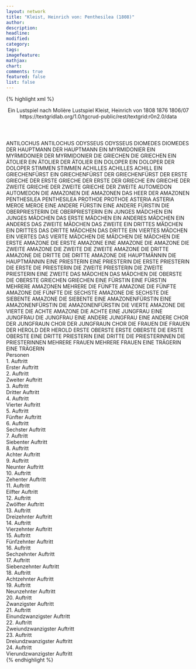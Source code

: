 ```yaml
---
layout: network
title: "Kleist, Heinrich von: Penthesilea (1808)"
author:
description:
headline:
modified:
category:
tags:
imagefeature: 
mathjax: 
chart: 
comments: true
featured: false
list: false
---
```

{% highlight xml %}
<?xml-model href="https://raw.githubusercontent.com/DLiNa/project/master/rules/lina.rnc"?><?xml-model href="https://raw.githubusercontent.com/DLiNa/project/master/rules/lina.sch"?>
<play xmlns="http://lina.digital">
  <header>
    <title>Penthesilea</title>
    <subtitle>Ein Lustspiel nach Molière</subtitle>
    <genretitle>Lustspiel</genretitle>
    <author>Kleist, Heinrich von</author>
    <date type="print">1808</date>
    <date type="premiere">1876</date>
    <date type="written" when="1807">1806/07</date>
    <source>https://textgridlab.org/1.0/tgcrud-public/rest/textgrid:r0n2.0/data</source>
  </header>
  <personae>
    <character>
      <name>ANTILOCHUS</name>
      <alias xml:id="antilochus">
        <name>ANTILOCHUS</name>
      </alias>
    </character>
    <character>
      <name>ODYSSEUS</name>
      <alias xml:id="odysseus">
        <name>ODYSSEUS</name>
      </alias>
    </character>
    <character>
      <name>DIOMEDES</name>
      <alias xml:id="diomedes">
        <name>DIOMEDES</name>
      </alias>
    </character>
    <character>
      <name>DER HAUPTMANN</name>
      <alias xml:id="der_hauptmann">
        <name>DER HAUPTMANN</name>
      </alias>
    </character>
    <character>
      <name>EIN MYRMIDONIER</name>
      <alias xml:id="ein_myrmidonier">
        <name>EIN MYRMIDONIER</name>
      </alias>
      <alias xml:id="der_myrmidonier">
        <name>DER MYRMIDONIER</name>
      </alias>
    </character>
    <character>
      <name>DIE GRIECHEN</name>
      <alias xml:id="die_griechen">
        <name>DIE GRIECHEN</name>
      </alias>
    </character>
    <character>
      <name>EIN ÄTOLIER</name>
      <alias xml:id="ein_ätolier">
        <name>EIN ÄTOLIER</name>
      </alias>
      <alias xml:id="der_ätolier">
        <name>DER ÄTOLIER</name>
      </alias>
    </character>
    <character>
      <name>EIN DOLOPER</name>
      <alias xml:id="ein_doloper">
        <name>EIN DOLOPER</name>
      </alias>
      <alias xml:id="der_doloper">
        <name>DER DOLOPER</name>
      </alias>
    </character>
    <character>
      <name>STIMMEN</name>
      <alias xml:id="stimmen">
        <name>STIMMEN</name>
      </alias>
    </character>
    <character>
      <name>ACHILLES</name>
      <alias xml:id="achilles">
        <name>ACHILLES</name>
      </alias>
      <alias xml:id="achill">
        <name>ACHILL</name>
      </alias>
    </character>
    <character>
      <name>EIN GRIECHENFÜRST</name>
      <alias xml:id="ein_griechenfürst">
        <name>EIN GRIECHENFÜRST</name>
      </alias>
      <alias xml:id="der_griechenfürst">
        <name>DER GRIECHENFÜRST</name>
      </alias>
    </character>
    <character>
      <name>DER ERSTE GRIECHE</name>
      <alias xml:id="der_erste_grieche">
        <name>DER ERSTE GRIECHE</name>
      </alias>
      <alias xml:id="der_erste">
        <name>DER ERSTE</name>
      </alias>
      <alias xml:id="der_grieche">
        <name>DER GRIECHE</name>
      </alias>
      <alias xml:id="ein_grieche">
        <name>EIN GRIECHE</name>
      </alias>
    </character>
    <character>
      <name>DER ZWEITE GRIECHE</name>
      <alias xml:id="der_zweite_grieche">
        <name>DER ZWEITE GRIECHE</name>
      </alias>
      <alias xml:id="der_zweite">
        <name>DER ZWEITE</name>
      </alias>
    </character>
    <character>
      <name>AUTOMEDON</name>
      <alias xml:id="automedon">
        <name>AUTOMEDON</name>
      </alias>
    </character>
    <character>
      <name>DIE AMAZONEN</name>
      <alias xml:id="die_amazonen">
        <name>DIE AMAZONEN</name>
      </alias>
      <alias xml:id="das_heer_der_amazonen">
        <name>DAS HEER DER AMAZONEN</name>
      </alias>
    </character>
    <character>
      <name>PENTHESILEA</name>
      <alias xml:id="penthesilea">
        <name>PENTHESILEA</name>
      </alias>
    </character>
    <character>
      <name>PROTHOE</name>
      <alias xml:id="prothoe">
        <name>PROTHOE</name>
      </alias>
    </character>
    <character>
      <name>ASTERIA</name>
      <alias xml:id="asteria">
        <name>ASTERIA</name>
      </alias>
    </character>
    <character>
      <name>MEROE</name>
      <alias xml:id="meroe">
        <name>MEROE</name>
      </alias>
    </character>
    <character>
      <name>EINE ANDERE FÜRSTIN</name>
      <alias xml:id="eine_andere_fürstin">
        <name>EINE ANDERE FÜRSTIN</name>
      </alias>
    </character>
    <character>
      <name>DIE OBERPRIESTERIN</name>
      <alias xml:id="die_oberpriesterin">
        <name>DIE OBERPRIESTERIN</name>
      </alias>
    </character>
    <character>
      <name>EIN JUNGES MÄDCHEN</name>
      <alias xml:id="ein_junges_mädchen">
        <name>EIN JUNGES MÄDCHEN</name>
      </alias>
      <alias xml:id="das_erste_mädchen">
        <name>DAS ERSTE MÄDCHEN</name>
      </alias>
    </character>
    <character>
      <name>EIN ANDERES MÄDCHEN</name>
      <alias xml:id="ein_anderes">
        <name>EIN ANDERES</name>
      </alias>
      <alias xml:id="das_zweite_mädchen">
        <name>DAS ZWEITE MÄDCHEN</name>
      </alias>
      <alias xml:id="das_zweite">
        <name>DAS ZWEITE</name>
      </alias>
    </character>
    <character>
      <name>EIN DRITTES MÄDCHEN</name>
      <alias xml:id="ein_drittes">
        <name>EIN DRITTES</name>
      </alias>
      <alias xml:id="das_dritte_mädchen">
        <name>DAS DRITTE MÄDCHEN</name>
      </alias>
      <alias xml:id="das_dritte">
        <name>DAS DRITTE</name>
      </alias>
    </character>
    <character>
      <name>EIN VIERTES MÄDCHEN</name>
      <alias xml:id="ein_viertes">
        <name>EIN VIERTES</name>
      </alias>
      <alias xml:id="das_vierte_mädchen">
        <name>DAS VIERTE MÄDCHEN</name>
      </alias>
    </character>
    <character>
      <name>DIE MÄDCHEN</name>
      <alias xml:id="die_mädchen">
        <name>DIE MÄDCHEN</name>
      </alias>
    </character>
    <character>
      <name>DIE ERSTE AMAZONE</name>
      <alias xml:id="die_erste_amazone">
        <name>DIE ERSTE AMAZONE</name>
      </alias>
      <alias xml:id="eine_amazone">
        <name>EINE AMAZONE</name>
      </alias>
      <alias xml:id="die_amazone">
        <name>DIE AMAZONE</name>
      </alias>
    </character>
    <character>
      <name>DIE ZWEITE AMAZONE</name>
      <alias xml:id="die_zweite">
        <name>DIE ZWEITE</name>
      </alias>
      <alias xml:id="die_zweite_amazone">
        <name>DIE ZWEITE AMAZONE</name>
      </alias>
    </character>
    <character>
      <name>DIE DRITTE AMAZONE</name>
      <alias xml:id="die_dritte">
        <name>DIE DRITTE</name>
      </alias>
      <alias xml:id="die_dritte_amazone">
        <name>DIE DRITTE AMAZONE</name>
      </alias>
    </character>
    <character>
      <name>DIE HAUPTMÄNNIN</name>
      <alias xml:id="die_hauptmännin">
        <name>DIE HAUPTMÄNNIN</name>
      </alias>
    </character>
    <character>
      <name>EINE PRIESTERIN</name>
      <alias xml:id="eine_priesterin">
        <name>EINE PRIESTERIN</name>
      </alias>
      <alias xml:id="die_erste_priesterin">
        <name>DIE ERSTE PRIESTERIN</name>
      </alias>
      <alias xml:id="die_erste">
        <name>DIE ERSTE</name>
      </alias>
      <alias xml:id="die_priesterin">
        <name>DIE PRIESTERIN</name>
      </alias>
    </character>
    <character>
      <name>DIE ZWEITE PRIESTERIN</name>
      <alias xml:id="die_zweite_priesterin">
        <name>DIE ZWEITE PRIESTERIN</name>
      </alias>
      <alias xml:id="eine_zweite">
        <name>EINE ZWEITE</name>
      </alias>
    </character>
    <character>
      <name>DAS MÄDCHEN</name>
      <alias xml:id="das_mädchen">
        <name>DAS MÄDCHEN</name>
      </alias>
    </character>
    <character>
      <name>DIE OBERSTE</name>
      <alias xml:id="die_oberste">
        <name>DIE OBERSTE</name>
      </alias>
    </character>
    <character>
      <name>GRIECHEN</name>
      <alias xml:id="griechen">
        <name>GRIECHEN</name>
      </alias>
    </character>
    <character>
      <name>EINE FÜRSTIN</name>
      <alias xml:id="eine_fürstin">
        <name>EINE FÜRSTIN</name>
      </alias>
    </character>
    <character>
      <name>MEHRERE AMAZONEN</name>
      <alias xml:id="mehrere">
        <name>MEHRERE</name>
      </alias>
    </character>
    <character>
      <name>DIE FÜNFTE AMAZONE</name>
      <alias xml:id="die_fünfte_amazone">
        <name>DIE FÜNFTE AMAZONE</name>
      </alias>
      <alias xml:id="die_fünfte">
        <name>DIE FÜNFTE</name>
      </alias>
    </character>
    <character>
      <name>DIE SECHSTE AMAZONE</name>
      <alias xml:id="die_sechste">
        <name>DIE SECHSTE</name>
      </alias>
    </character>
    <character>
      <name>DIE SIEBENTE AMAZONE</name>
      <alias xml:id="die_siebente">
        <name>DIE SIEBENTE</name>
      </alias>
    </character>
    <character>
      <name>EINE AMAZONENFÜRSTIN</name>
      <alias xml:id="eine_amazonenfürstin">
        <name>EINE AMAZONENFÜRSTIN</name>
      </alias>
      <alias xml:id="die_amazonenfürstin">
        <name>DIE AMAZONENFÜRSTIN</name>
      </alias>
    </character>
    <character>
      <name>DIE VIERTE AMAZONE</name>
      <alias xml:id="die_vierte">
        <name>DIE VIERTE</name>
      </alias>
    </character>
    <character>
      <name>DIE ACHTE AMAZONE</name>
      <alias xml:id="die_achte">
        <name>DIE ACHTE</name>
      </alias>
    </character>
    <character>
      <name>EINE JUNGFRAU</name>
      <alias xml:id="eine_jungfrau">
        <name>EINE JUNGFRAU</name>
      </alias>
      <alias xml:id="die_jungfrau">
        <name>DIE JUNGFRAU</name>
      </alias>
    </character>
    <character>
      <name>EINE ANDERE JUNGFRAU</name>
      <alias xml:id="eine_andere">
        <name>EINE ANDERE</name>
      </alias>
    </character>
    <character>
      <name>CHOR DER JUNGFRAUN</name>
      <alias xml:id="chor_der_jungfraun">
        <name>CHOR DER JUNGFRAUN</name>
      </alias>
      <alias xml:id="chor">
        <name>CHOR</name>
      </alias>
    </character>
    <character>
      <name>DIE FRAUEN</name>
      <alias xml:id="die_frauen">
        <name>DIE FRAUEN</name>
      </alias>
    </character>
    <character>
      <name>DER HEROLD</name>
      <alias xml:id="der_herold">
        <name>DER HEROLD</name>
      </alias>
    </character>
    <character>
      <name>ERSTE OBERSTE</name>
      <alias xml:id="erste_oberste">
        <name>ERSTE OBERSTE</name>
      </alias>
      <alias xml:id="die_erste_oberste">
        <name>DIE ERSTE OBERSTE</name>
      </alias>
    </character>
    <character>
      <name>EINE DRITTE PRIESTERIN</name>
      <alias xml:id="eine_dritte">
        <name>EINE DRITTE</name>
      </alias>
    </character>
    <character>
      <name>DIE PRIESTERINNEN</name>
      <alias xml:id="die_priesterinnen">
        <name>DIE PRIESTERINNEN</name>
      </alias>
    </character>
    <character>
      <name>MEHRERE FRAUEN</name>
      <alias xml:id="mehrere_frauen">
        <name>MEHRERE FRAUEN</name>
      </alias>
    </character>
    <character>
      <name>EINE TRÄGERIN</name>
      <alias xml:id="eine_trägerin">
        <name>EINE TRÄGERIN</name>
      </alias>
    </character>
  </personae>
  <text>
    <div>
      <head>Personen</head>
    </div>
    <div>
      <head>1. Auftritt</head>
      <div>
        <head>Erster Auftritt</head>
        <sp who="#antilochus">
          <amount n="11" unit="speech_acts"/>
          <amount n="182" unit="words"/>
          <amount n="29" unit="lines"/>
          <amount n="1029" unit="chars"/>
        </sp>
        <sp who="#odysseus">
          <amount n="9" unit="speech_acts"/>
          <amount n="1116" unit="words"/>
          <amount n="156" unit="lines"/>
          <amount n="6194" unit="chars"/>
        </sp>
        <sp who="#diomedes">
          <amount n="5" unit="speech_acts"/>
          <amount n="461" unit="words"/>
          <amount n="63" unit="lines"/>
          <amount n="2553" unit="chars"/>
        </sp>
      </div>
    </div>
    <div>
      <head>2. Auftritt</head>
      <div>
        <head>Zweiter Auftritt</head>
        <sp who="#odysseus">
          <amount n="5" unit="speech_acts"/>
          <amount n="41" unit="words"/>
          <amount n="8" unit="lines"/>
          <amount n="211" unit="chars"/>
        </sp>
        <sp who="#diomedes">
          <amount n="5" unit="speech_acts"/>
          <amount n="16" unit="words"/>
          <amount n="5" unit="lines"/>
          <amount n="85" unit="chars"/>
        </sp>
        <sp who="#der_hauptmann">
          <amount n="7" unit="speech_acts"/>
          <amount n="792" unit="words"/>
          <amount n="109" unit="lines"/>
          <amount n="4416" unit="chars"/>
        </sp>
        <sp who="#antilochus">
          <amount n="6" unit="speech_acts"/>
          <amount n="27" unit="words"/>
          <amount n="6" unit="lines"/>
          <amount n="151" unit="chars"/>
        </sp>
      </div>
    </div>
    <div>
      <head>3. Auftritt</head>
      <div>
        <head>Dritter Auftritt</head>
        <sp who="#ein_myrmidonier">
          <amount n="1" unit="speech_acts"/>
          <amount n="54" unit="words"/>
          <amount n="7" unit="lines"/>
          <amount n="299" unit="chars"/>
        </sp>
        <sp who="#der_hauptmann">
          <amount n="16" unit="speech_acts"/>
          <amount n="85" unit="words"/>
          <amount n="20" unit="lines"/>
          <amount n="405" unit="chars"/>
        </sp>
        <sp who="#der_myrmidonier">
          <amount n="19" unit="speech_acts"/>
          <amount n="366" unit="words"/>
          <amount n="58" unit="lines"/>
          <amount n="2002" unit="chars"/>
        </sp>
        <sp who="#die_griechen #der_erste_grieche #der_zweite_grieche">
          <amount n="2" unit="speech_acts"/>
          <amount n="30" unit="words"/>
          <amount n="6" unit="lines"/>
          <amount n="168" unit="chars"/>
        </sp>
        <sp who="#ein_ätolier">
          <amount n="1" unit="speech_acts"/>
          <amount n="4" unit="words"/>
          <amount n="1" unit="lines"/>
          <amount n="17" unit="chars"/>
        </sp>
        <sp who="#der_ätolier">
          <amount n="10" unit="speech_acts"/>
          <amount n="162" unit="words"/>
          <amount n="24" unit="lines"/>
          <amount n="853" unit="chars"/>
        </sp>
        <sp who="#ein_doloper">
          <amount n="1" unit="speech_acts"/>
          <amount n="2" unit="words"/>
          <amount n="1" unit="lines"/>
          <amount n="9" unit="chars"/>
        </sp>
        <sp who="#der_doloper">
          <amount n="15" unit="speech_acts"/>
          <amount n="295" unit="words"/>
          <amount n="47" unit="lines"/>
          <amount n="1598" unit="chars"/>
        </sp>
        <sp who="#stimmen">
          <amount n="2" unit="speech_acts"/>
          <amount n="16" unit="words"/>
          <amount n="4" unit="lines"/>
          <amount n="84" unit="chars"/>
        </sp>
      </div>
    </div>
    <div>
      <head>4. Auftritt</head>
      <div>
        <head>Vierter Auftritt</head>
        <sp who="#odysseus">
          <amount n="6" unit="speech_acts"/>
          <amount n="336" unit="words"/>
          <amount n="49" unit="lines"/>
          <amount n="1894" unit="chars"/>
        </sp>
        <sp who="#achilles">
          <amount n="11" unit="speech_acts"/>
          <amount n="327" unit="words"/>
          <amount n="45" unit="lines"/>
          <amount n="1736" unit="chars"/>
        </sp>
        <sp who="#antilochus">
          <amount n="5" unit="speech_acts"/>
          <amount n="70" unit="words"/>
          <amount n="14" unit="lines"/>
          <amount n="431" unit="chars"/>
        </sp>
        <sp who="#ein_griechenfürst">
          <amount n="2" unit="speech_acts"/>
          <amount n="3" unit="words"/>
          <amount n="2" unit="lines"/>
          <amount n="21" unit="chars"/>
        </sp>
        <sp who="#der_erste_grieche">
          <amount n="2" unit="speech_acts"/>
          <amount n="5" unit="words"/>
          <amount n="2" unit="lines"/>
          <amount n="29" unit="chars"/>
        </sp>
        <sp who="#der_zweite_grieche">
          <amount n="1" unit="speech_acts"/>
          <amount n="2" unit="words"/>
          <amount n="1" unit="lines"/>
          <amount n="8" unit="chars"/>
        </sp>
        <sp who="#der_erste">
          <amount n="2" unit="speech_acts"/>
          <amount n="9" unit="words"/>
          <amount n="2" unit="lines"/>
          <amount n="48" unit="chars"/>
        </sp>
        <sp who="#der_zweite">
          <amount n="2" unit="speech_acts"/>
          <amount n="12" unit="words"/>
          <amount n="2" unit="lines"/>
          <amount n="72" unit="chars"/>
        </sp>
        <sp who="#diomedes">
          <amount n="5" unit="speech_acts"/>
          <amount n="242" unit="words"/>
          <amount n="36" unit="lines"/>
          <amount n="1331" unit="chars"/>
        </sp>
        <sp who="#automedon">
          <amount n="2" unit="speech_acts"/>
          <amount n="8" unit="words"/>
          <amount n="2" unit="lines"/>
          <amount n="40" unit="chars"/>
        </sp>
        <sp who="#der_hauptmann">
          <amount n="1" unit="speech_acts"/>
          <amount n="9" unit="words"/>
          <amount n="1" unit="lines"/>
          <amount n="48" unit="chars"/>
        </sp>
        <sp who="#der_grieche">
          <amount n="2" unit="speech_acts"/>
          <amount n="18" unit="words"/>
          <amount n="3" unit="lines"/>
          <amount n="107" unit="chars"/>
        </sp>
        <sp who="#der_griechenfürst">
          <amount n="1" unit="speech_acts"/>
          <amount n="21" unit="words"/>
          <amount n="3" unit="lines"/>
          <amount n="125" unit="chars"/>
        </sp>
        <sp who="#ein_grieche">
          <amount n="1" unit="speech_acts"/>
          <amount n="5" unit="words"/>
          <amount n="1" unit="lines"/>
          <amount n="34" unit="chars"/>
        </sp>
      </div>
    </div>
    <div>
      <head>5. Auftritt</head>
      <div>
        <head>Fünfter Auftritt</head>
        <sp who="#die_amazonen #die_erste_amazone #die_zweite #die_dritte #die_vierte #die_fünfte #die_sechste #die_siebente #die_achte">
          <amount n="1" unit="speech_acts"/>
          <amount n="11" unit="words"/>
          <amount n="2" unit="lines"/>
          <amount n="73" unit="chars"/>
        </sp>
        <sp who="#penthesilea">
          <amount n="18" unit="speech_acts"/>
          <amount n="1144" unit="words"/>
          <amount n="160" unit="lines"/>
          <amount n="6276" unit="chars"/>
        </sp>
        <sp who="#prothoe">
          <amount n="13" unit="speech_acts"/>
          <amount n="481" unit="words"/>
          <amount n="69" unit="lines"/>
          <amount n="2630" unit="chars"/>
        </sp>
        <sp who="#asteria">
          <amount n="3" unit="speech_acts"/>
          <amount n="244" unit="words"/>
          <amount n="36" unit="lines"/>
          <amount n="1412" unit="chars"/>
        </sp>
        <sp who="#meroe">
          <amount n="1" unit="speech_acts"/>
          <amount n="3" unit="words"/>
          <amount n="1" unit="lines"/>
          <amount n="12" unit="chars"/>
        </sp>
        <sp who="#eine_andere_fürstin">
          <amount n="1" unit="speech_acts"/>
          <amount n="5" unit="words"/>
          <amount n="1" unit="lines"/>
          <amount n="27" unit="chars"/>
        </sp>
        <sp who="#eine_amazone">
          <amount n="1" unit="speech_acts"/>
          <amount n="5" unit="words"/>
          <amount n="1" unit="lines"/>
          <amount n="34" unit="chars"/>
        </sp>
      </div>
    </div>
    <div>
      <head>6. Auftritt</head>
      <div>
        <head>Sechster Auftritt</head>
        <sp who="#die_oberpriesterin">
          <amount n="7" unit="speech_acts"/>
          <amount n="267" unit="words"/>
          <amount n="33" unit="lines"/>
          <amount n="1403" unit="chars"/>
        </sp>
        <sp who="#ein_junges_mädchen">
          <amount n="1" unit="speech_acts"/>
          <amount n="8" unit="words"/>
          <amount n="1" unit="lines"/>
          <amount n="46" unit="chars"/>
        </sp>
        <sp who="#ein_anderes">
          <amount n="1" unit="speech_acts"/>
          <amount n="5" unit="words"/>
          <amount n="1" unit="lines"/>
          <amount n="27" unit="chars"/>
        </sp>
        <sp who="#ein_drittes">
          <amount n="1" unit="speech_acts"/>
          <amount n="3" unit="words"/>
          <amount n="1" unit="lines"/>
          <amount n="15" unit="chars"/>
        </sp>
        <sp who="#ein_viertes">
          <amount n="1" unit="speech_acts"/>
          <amount n="8" unit="words"/>
          <amount n="1" unit="lines"/>
          <amount n="39" unit="chars"/>
        </sp>
        <sp who="#das_erste_mädchen">
          <amount n="4" unit="speech_acts"/>
          <amount n="110" unit="words"/>
          <amount n="14" unit="lines"/>
          <amount n="611" unit="chars"/>
        </sp>
        <sp who="#das_zweite_mädchen">
          <amount n="1" unit="speech_acts"/>
          <amount n="76" unit="words"/>
          <amount n="10" unit="lines"/>
          <amount n="430" unit="chars"/>
        </sp>
        <sp who="#das_dritte_mädchen">
          <amount n="1" unit="speech_acts"/>
          <amount n="88" unit="words"/>
          <amount n="11" unit="lines"/>
          <amount n="460" unit="chars"/>
        </sp>
        <sp who="#das_vierte_mädchen">
          <amount n="1" unit="speech_acts"/>
          <amount n="47" unit="words"/>
          <amount n="6" unit="lines"/>
          <amount n="239" unit="chars"/>
        </sp>
        <sp who="#die_mädchen">
          <amount n="1" unit="speech_acts"/>
          <amount n="9" unit="words"/>
          <amount n="1" unit="lines"/>
          <amount n="41" unit="chars"/>
        </sp>
        <sp who="#das_dritte">
          <amount n="2" unit="speech_acts"/>
          <amount n="17" unit="words"/>
          <amount n="3" unit="lines"/>
          <amount n="101" unit="chars"/>
        </sp>
        <sp who="#die_erste_amazone">
          <amount n="5" unit="speech_acts"/>
          <amount n="106" unit="words"/>
          <amount n="14" unit="lines"/>
          <amount n="572" unit="chars"/>
        </sp>
        <sp who="#die_zweite">
          <amount n="2" unit="speech_acts"/>
          <amount n="26" unit="words"/>
          <amount n="4" unit="lines"/>
          <amount n="142" unit="chars"/>
        </sp>
        <sp who="#die_dritte">
          <amount n="2" unit="speech_acts"/>
          <amount n="27" unit="words"/>
          <amount n="4" unit="lines"/>
          <amount n="152" unit="chars"/>
        </sp>
        <sp who="#die_erste_amazone #die_zweite #die_dritte">
          <amount n="1" unit="speech_acts"/>
          <amount n="6" unit="words"/>
          <amount n="1" unit="lines"/>
          <amount n="37" unit="chars"/>
        </sp>
        <sp who="#ein_grieche">
          <amount n="1" unit="speech_acts"/>
          <amount n="2" unit="words"/>
          <amount n="1" unit="lines"/>
          <amount n="11" unit="chars"/>
        </sp>
        <sp who="#der_grieche">
          <amount n="3" unit="speech_acts"/>
          <amount n="39" unit="words"/>
          <amount n="5" unit="lines"/>
          <amount n="208" unit="chars"/>
        </sp>
      </div>
    </div>
    <div>
      <head>7. Auftritt</head>
      <div>
        <head>Siebenter Auftritt</head>
        <sp who="#die_hauptmännin">
          <amount n="9" unit="speech_acts"/>
          <amount n="216" unit="words"/>
          <amount n="32" unit="lines"/>
          <amount n="1203" unit="chars"/>
        </sp>
        <sp who="#die_oberpriesterin">
          <amount n="14" unit="speech_acts"/>
          <amount n="329" unit="words"/>
          <amount n="47" unit="lines"/>
          <amount n="1752" unit="chars"/>
        </sp>
        <sp who="#eine_priesterin">
          <amount n="1" unit="speech_acts"/>
          <amount n="7" unit="words"/>
          <amount n="1" unit="lines"/>
          <amount n="35" unit="chars"/>
        </sp>
        <sp who="#die_mädchen">
          <amount n="2" unit="speech_acts"/>
          <amount n="5" unit="words"/>
          <amount n="2" unit="lines"/>
          <amount n="20" unit="chars"/>
        </sp>
        <sp who="#die_erste_priesterin">
          <amount n="6" unit="speech_acts"/>
          <amount n="35" unit="words"/>
          <amount n="6" unit="lines"/>
          <amount n="193" unit="chars"/>
        </sp>
        <sp who="#das_erste_mädchen">
          <amount n="6" unit="speech_acts"/>
          <amount n="158" unit="words"/>
          <amount n="23" unit="lines"/>
          <amount n="901" unit="chars"/>
        </sp>
        <sp who="#die_zweite_priesterin">
          <amount n="2" unit="speech_acts"/>
          <amount n="10" unit="words"/>
          <amount n="2" unit="lines"/>
          <amount n="53" unit="chars"/>
        </sp>
        <sp who="#die_erste">
          <amount n="1" unit="speech_acts"/>
          <amount n="5" unit="words"/>
          <amount n="1" unit="lines"/>
          <amount n="20" unit="chars"/>
        </sp>
        <sp who="#das_mädchen">
          <amount n="1" unit="speech_acts"/>
          <amount n="72" unit="words"/>
          <amount n="10" unit="lines"/>
          <amount n="407" unit="chars"/>
        </sp>
        <sp who="#die_amazone">
          <amount n="3" unit="speech_acts"/>
          <amount n="126" unit="words"/>
          <amount n="16" unit="lines"/>
          <amount n="664" unit="chars"/>
        </sp>
      </div>
    </div>
    <div>
      <head>8. Auftritt</head>
      <div>
        <head>Achter Auftritt</head>
        <sp who="#die_oberste">
          <amount n="5" unit="speech_acts"/>
          <amount n="350" unit="words"/>
          <amount n="49" unit="lines"/>
          <amount n="1951" unit="chars"/>
        </sp>
        <sp who="#die_oberpriesterin">
          <amount n="6" unit="speech_acts"/>
          <amount n="35" unit="words"/>
          <amount n="6" unit="lines"/>
          <amount n="173" unit="chars"/>
        </sp>
        <sp who="#die_erste_priesterin">
          <amount n="3" unit="speech_acts"/>
          <amount n="25" unit="words"/>
          <amount n="4" unit="lines"/>
          <amount n="134" unit="chars"/>
        </sp>
        <sp who="#die_zweite">
          <amount n="1" unit="speech_acts"/>
          <amount n="7" unit="words"/>
          <amount n="1" unit="lines"/>
          <amount n="44" unit="chars"/>
        </sp>
      </div>
    </div>
    <div>
      <head>9. Auftritt</head>
      <div>
        <head>Neunter Auftritt</head>
        <sp who="#penthesilea">
          <amount n="36" unit="speech_acts"/>
          <amount n="817" unit="words"/>
          <amount n="115" unit="lines"/>
          <amount n="4257" unit="chars"/>
        </sp>
        <sp who="#prothoe">
          <amount n="42" unit="speech_acts"/>
          <amount n="760" unit="words"/>
          <amount n="114" unit="lines"/>
          <amount n="4007" unit="chars"/>
        </sp>
        <sp who="#meroe">
          <amount n="16" unit="speech_acts"/>
          <amount n="85" unit="words"/>
          <amount n="17" unit="lines"/>
          <amount n="413" unit="chars"/>
        </sp>
        <sp who="#die_oberpriesterin">
          <amount n="13" unit="speech_acts"/>
          <amount n="87" unit="words"/>
          <amount n="18" unit="lines"/>
          <amount n="461" unit="chars"/>
        </sp>
        <sp who="#das_erste_mädchen">
          <amount n="2" unit="speech_acts"/>
          <amount n="14" unit="words"/>
          <amount n="3" unit="lines"/>
          <amount n="76" unit="chars"/>
        </sp>
        <sp who="#das_zweite">
          <amount n="1" unit="speech_acts"/>
          <amount n="15" unit="words"/>
          <amount n="2" unit="lines"/>
          <amount n="73" unit="chars"/>
        </sp>
        <sp who="#die_erste_priesterin">
          <amount n="1" unit="speech_acts"/>
          <amount n="3" unit="words"/>
          <amount n="1" unit="lines"/>
          <amount n="17" unit="chars"/>
        </sp>
        <sp who="#die_zweite">
          <amount n="1" unit="speech_acts"/>
          <amount n="8" unit="words"/>
          <amount n="2" unit="lines"/>
          <amount n="47" unit="chars"/>
        </sp>
        <sp who="#eine_priesterin">
          <amount n="1" unit="speech_acts"/>
          <amount n="17" unit="words"/>
          <amount n="2" unit="lines"/>
          <amount n="85" unit="chars"/>
        </sp>
        <sp who="#griechen">
          <amount n="1" unit="speech_acts"/>
          <amount n="15" unit="words"/>
          <amount n="2" unit="lines"/>
          <amount n="80" unit="chars"/>
        </sp>
        <sp who="#die_priesterin">
          <amount n="2" unit="speech_acts"/>
          <amount n="25" unit="words"/>
          <amount n="4" unit="lines"/>
          <amount n="143" unit="chars"/>
        </sp>
        <sp who="#eine_amazone">
          <amount n="1" unit="speech_acts"/>
          <amount n="14" unit="words"/>
          <amount n="2" unit="lines"/>
          <amount n="70" unit="chars"/>
        </sp>
      </div>
    </div>
    <div>
      <head>10. Auftritt</head>
      <div>
        <head>Zehenter Auftritt</head>
        <sp who="#die_erste_amazone">
          <amount n="1" unit="speech_acts"/>
          <amount n="3" unit="words"/>
          <amount n="1" unit="lines"/>
          <amount n="18" unit="chars"/>
        </sp>
        <sp who="#die_zweite">
          <amount n="2" unit="speech_acts"/>
          <amount n="11" unit="words"/>
          <amount n="2" unit="lines"/>
          <amount n="50" unit="chars"/>
        </sp>
        <sp who="#die_dritte">
          <amount n="1" unit="speech_acts"/>
          <amount n="16" unit="words"/>
          <amount n="2" unit="lines"/>
          <amount n="96" unit="chars"/>
        </sp>
        <sp who="#prothoe">
          <amount n="2" unit="speech_acts"/>
          <amount n="17" unit="words"/>
          <amount n="3" unit="lines"/>
          <amount n="85" unit="chars"/>
        </sp>
        <sp who="#meroe">
          <amount n="2" unit="speech_acts"/>
          <amount n="9" unit="words"/>
          <amount n="2" unit="lines"/>
          <amount n="55" unit="chars"/>
        </sp>
        <sp who="#eine_fürstin">
          <amount n="1" unit="speech_acts"/>
          <amount n="1" unit="words"/>
          <amount n="1" unit="lines"/>
          <amount n="5" unit="chars"/>
        </sp>
        <sp who="#die_dritte_amazone">
          <amount n="1" unit="speech_acts"/>
          <amount n="5" unit="words"/>
          <amount n="1" unit="lines"/>
          <amount n="26" unit="chars"/>
        </sp>
        <sp who="#die_erste">
          <amount n="1" unit="speech_acts"/>
          <amount n="20" unit="words"/>
          <amount n="3" unit="lines"/>
          <amount n="108" unit="chars"/>
        </sp>
      </div>
    </div>
    <div>
      <head>11. Auftritt</head>
      <div>
        <head>Eilfter Auftritt</head>
        <sp who="#achilles">
          <amount n="4" unit="speech_acts"/>
          <amount n="141" unit="words"/>
          <amount n="21" unit="lines"/>
          <amount n="793" unit="chars"/>
        </sp>
        <sp who="#die_erste_amazone">
          <amount n="4" unit="speech_acts"/>
          <amount n="13" unit="words"/>
          <amount n="4" unit="lines"/>
          <amount n="84" unit="chars"/>
        </sp>
        <sp who="#die_zweite">
          <amount n="4" unit="speech_acts"/>
          <amount n="19" unit="words"/>
          <amount n="4" unit="lines"/>
          <amount n="92" unit="chars"/>
        </sp>
        <sp who="#die_dritte">
          <amount n="4" unit="speech_acts"/>
          <amount n="29" unit="words"/>
          <amount n="6" unit="lines"/>
          <amount n="162" unit="chars"/>
        </sp>
        <sp who="#die_erste">
          <amount n="4" unit="speech_acts"/>
          <amount n="39" unit="words"/>
          <amount n="6" unit="lines"/>
          <amount n="198" unit="chars"/>
        </sp>
        <sp who="#mehrere">
          <amount n="1" unit="speech_acts"/>
          <amount n="2" unit="words"/>
          <amount n="1" unit="lines"/>
          <amount n="16" unit="chars"/>
        </sp>
        <sp who="#die_fünfte_amazone">
          <amount n="1" unit="speech_acts"/>
          <amount n="4" unit="words"/>
          <amount n="1" unit="lines"/>
          <amount n="17" unit="chars"/>
        </sp>
        <sp who="#die_sechste">
          <amount n="1" unit="speech_acts"/>
          <amount n="2" unit="words"/>
          <amount n="1" unit="lines"/>
          <amount n="8" unit="chars"/>
        </sp>
        <sp who="#die_siebente">
          <amount n="1" unit="speech_acts"/>
          <amount n="1" unit="words"/>
          <amount n="1" unit="lines"/>
          <amount n="8" unit="chars"/>
        </sp>
        <sp who="#meroe">
          <amount n="2" unit="speech_acts"/>
          <amount n="12" unit="words"/>
          <amount n="3" unit="lines"/>
          <amount n="74" unit="chars"/>
        </sp>
        <sp who="#die_zweite_amazone">
          <amount n="1" unit="speech_acts"/>
          <amount n="4" unit="words"/>
          <amount n="1" unit="lines"/>
          <amount n="25" unit="chars"/>
        </sp>
        <sp who="#prothoe">
          <amount n="1" unit="speech_acts"/>
          <amount n="3" unit="words"/>
          <amount n="1" unit="lines"/>
          <amount n="17" unit="chars"/>
        </sp>
        <sp who="#die_dritte_amazone">
          <amount n="1" unit="speech_acts"/>
          <amount n="5" unit="words"/>
          <amount n="1" unit="lines"/>
          <amount n="37" unit="chars"/>
        </sp>
        <sp who="#eine_amazonenfürstin">
          <amount n="1" unit="speech_acts"/>
          <amount n="7" unit="words"/>
          <amount n="1" unit="lines"/>
          <amount n="42" unit="chars"/>
        </sp>
        <sp who="#die_fünfte">
          <amount n="1" unit="speech_acts"/>
          <amount n="2" unit="words"/>
          <amount n="1" unit="lines"/>
          <amount n="11" unit="chars"/>
        </sp>
        <sp who="#die_vierte">
          <amount n="1" unit="speech_acts"/>
          <amount n="6" unit="words"/>
          <amount n="1" unit="lines"/>
          <amount n="29" unit="chars"/>
        </sp>
        <sp who="#die_achte">
          <amount n="1" unit="speech_acts"/>
          <amount n="4" unit="words"/>
          <amount n="1" unit="lines"/>
          <amount n="21" unit="chars"/>
        </sp>
        <sp who="#die_amazonenfürstin">
          <amount n="2" unit="speech_acts"/>
          <amount n="8" unit="words"/>
          <amount n="2" unit="lines"/>
          <amount n="57" unit="chars"/>
        </sp>
      </div>
    </div>
    <div>
      <head>12. Auftritt</head>
      <div>
        <head>Zwölfter Auftritt</head>
        <sp who="#diomedes">
          <amount n="6" unit="speech_acts"/>
          <amount n="39" unit="words"/>
          <amount n="8" unit="lines"/>
          <amount n="214" unit="chars"/>
        </sp>
        <sp who="#prothoe">
          <amount n="4" unit="speech_acts"/>
          <amount n="49" unit="words"/>
          <amount n="8" unit="lines"/>
          <amount n="257" unit="chars"/>
        </sp>
        <sp who="#die_amazonen #die_erste_amazone #die_zweite #die_dritte #die_vierte #die_fünfte #die_sechste #die_siebente #die_achte">
          <amount n="1" unit="speech_acts"/>
          <amount n="15" unit="words"/>
          <amount n="3" unit="lines"/>
          <amount n="95" unit="chars"/>
        </sp>
        <sp who="#meroe">
          <amount n="1" unit="speech_acts"/>
          <amount n="12" unit="words"/>
          <amount n="2" unit="lines"/>
          <amount n="63" unit="chars"/>
        </sp>
        <sp who="#achilles">
          <amount n="5" unit="speech_acts"/>
          <amount n="87" unit="words"/>
          <amount n="12" unit="lines"/>
          <amount n="432" unit="chars"/>
        </sp>
        <sp who="#ein_grieche">
          <amount n="1" unit="speech_acts"/>
          <amount n="1" unit="words"/>
          <amount n="1" unit="lines"/>
          <amount n="5" unit="chars"/>
        </sp>
        <sp who="#ein_ätolier">
          <amount n="1" unit="speech_acts"/>
          <amount n="1" unit="words"/>
          <amount n="1" unit="lines"/>
          <amount n="4" unit="chars"/>
        </sp>
        <sp who="#odysseus">
          <amount n="2" unit="speech_acts"/>
          <amount n="27" unit="words"/>
          <amount n="4" unit="lines"/>
          <amount n="139" unit="chars"/>
        </sp>
        <sp who="#achill">
          <amount n="1" unit="speech_acts"/>
          <amount n="6" unit="words"/>
          <amount n="1" unit="lines"/>
          <amount n="34" unit="chars"/>
        </sp>
      </div>
    </div>
    <div>
      <head>13. Auftritt</head>
      <div>
        <head>Dreizehnter Auftritt</head>
        <sp who="#achilles">
          <amount n="14" unit="speech_acts"/>
          <amount n="101" unit="words"/>
          <amount n="18" unit="lines"/>
          <amount n="494" unit="chars"/>
        </sp>
        <sp who="#prothoe">
          <amount n="14" unit="speech_acts"/>
          <amount n="413" unit="words"/>
          <amount n="58" unit="lines"/>
          <amount n="2185" unit="chars"/>
        </sp>
      </div>
    </div>
    <div>
      <head>14. Auftritt</head>
      <div>
        <head>Vierzehnter Auftritt</head>
        <sp who="#prothoe">
          <amount n="22" unit="speech_acts"/>
          <amount n="482" unit="words"/>
          <amount n="68" unit="lines"/>
          <amount n="2557" unit="chars"/>
        </sp>
        <sp who="#penthesilea">
          <amount n="23" unit="speech_acts"/>
          <amount n="996" unit="words"/>
          <amount n="142" unit="lines"/>
          <amount n="5355" unit="chars"/>
        </sp>
        <sp who="#achilles">
          <amount n="3" unit="speech_acts"/>
          <amount n="42" unit="words"/>
          <amount n="7" unit="lines"/>
          <amount n="221" unit="chars"/>
        </sp>
        <sp who="#eine_jungfrau">
          <amount n="2" unit="speech_acts"/>
          <amount n="20" unit="words"/>
          <amount n="4" unit="lines"/>
          <amount n="99" unit="chars"/>
        </sp>
        <sp who="#eine_andere">
          <amount n="1" unit="speech_acts"/>
          <amount n="2" unit="words"/>
          <amount n="1" unit="lines"/>
          <amount n="16" unit="chars"/>
        </sp>
        <sp who="#die_jungfrau">
          <amount n="1" unit="speech_acts"/>
          <amount n="9" unit="words"/>
          <amount n="1" unit="lines"/>
          <amount n="43" unit="chars"/>
        </sp>
        <sp who="#chor_der_jungfraun #eine_jungfrau #eine_andere">
          <amount n="1" unit="speech_acts"/>
          <amount n="26" unit="words"/>
          <amount n="5" unit="lines"/>
          <amount n="165" unit="chars"/>
        </sp>
        <sp who="#chor #eine_jungfrau #eine_andere">
          <amount n="1" unit="speech_acts"/>
          <amount n="3" unit="words"/>
          <amount n="1" unit="lines"/>
          <amount n="20" unit="chars"/>
        </sp>
        <sp who="#die_amazone">
          <amount n="1" unit="speech_acts"/>
          <amount n="8" unit="words"/>
          <amount n="2" unit="lines"/>
          <amount n="59" unit="chars"/>
        </sp>
      </div>
    </div>
    <div>
      <head>15. Auftritt</head>
      <div>
        <head>Fünfzehnter Auftritt</head>
        <sp who="#penthesilea">
          <amount n="61" unit="speech_acts"/>
          <amount n="2955" unit="words"/>
          <amount n="423" unit="lines"/>
          <amount n="16276" unit="chars"/>
        </sp>
        <sp who="#achilles">
          <amount n="48" unit="speech_acts"/>
          <amount n="756" unit="words"/>
          <amount n="118" unit="lines"/>
          <amount n="4097" unit="chars"/>
        </sp>
        <sp who="#prothoe">
          <amount n="14" unit="speech_acts"/>
          <amount n="154" unit="words"/>
          <amount n="24" unit="lines"/>
          <amount n="788" unit="chars"/>
        </sp>
        <sp who="#die_frauen">
          <amount n="1" unit="speech_acts"/>
          <amount n="4" unit="words"/>
          <amount n="1" unit="lines"/>
          <amount n="15" unit="chars"/>
        </sp>
      </div>
    </div>
    <div>
      <head>16. Auftritt</head>
      <div>
        <head>Sechzehnter Auftritt</head>
        <sp who="#achilles">
          <amount n="5" unit="speech_acts"/>
          <amount n="36" unit="words"/>
          <amount n="7" unit="lines"/>
          <amount n="194" unit="chars"/>
        </sp>
        <sp who="#der_hauptmann">
          <amount n="2" unit="speech_acts"/>
          <amount n="37" unit="words"/>
          <amount n="7" unit="lines"/>
          <amount n="231" unit="chars"/>
        </sp>
        <sp who="#penthesilea">
          <amount n="2" unit="speech_acts"/>
          <amount n="15" unit="words"/>
          <amount n="2" unit="lines"/>
          <amount n="90" unit="chars"/>
        </sp>
        <sp who="#ein_grieche">
          <amount n="1" unit="speech_acts"/>
          <amount n="1" unit="words"/>
          <amount n="1" unit="lines"/>
          <amount n="6" unit="chars"/>
        </sp>
        <sp who="#der_grieche">
          <amount n="1" unit="speech_acts"/>
          <amount n="2" unit="words"/>
          <amount n="1" unit="lines"/>
          <amount n="12" unit="chars"/>
        </sp>
        <sp who="#prothoe">
          <amount n="1" unit="speech_acts"/>
          <amount n="4" unit="words"/>
          <amount n="1" unit="lines"/>
          <amount n="16" unit="chars"/>
        </sp>
      </div>
    </div>
    <div>
      <head>17. Auftritt</head>
      <div>
        <head>Siebenzehnter Auftritt</head>
        <sp who="#diomedes">
          <amount n="1" unit="speech_acts"/>
          <amount n="23" unit="words"/>
          <amount n="4" unit="lines"/>
          <amount n="133" unit="chars"/>
        </sp>
        <sp who="#odysseus">
          <amount n="1" unit="speech_acts"/>
          <amount n="7" unit="words"/>
          <amount n="1" unit="lines"/>
          <amount n="41" unit="chars"/>
        </sp>
        <sp who="#achilles">
          <amount n="4" unit="speech_acts"/>
          <amount n="32" unit="words"/>
          <amount n="6" unit="lines"/>
          <amount n="173" unit="chars"/>
        </sp>
        <sp who="#der_grieche">
          <amount n="1" unit="speech_acts"/>
          <amount n="4" unit="words"/>
          <amount n="1" unit="lines"/>
          <amount n="20" unit="chars"/>
        </sp>
        <sp who="#penthesilea">
          <amount n="2" unit="speech_acts"/>
          <amount n="73" unit="words"/>
          <amount n="11" unit="lines"/>
          <amount n="403" unit="chars"/>
        </sp>
      </div>
    </div>
    <div>
      <head>18. Auftritt</head>
      <div>
        <head>Achtzehnter Auftritt</head>
        <sp who="#meroe">
          <amount n="1" unit="speech_acts"/>
          <amount n="4" unit="words"/>
          <amount n="1" unit="lines"/>
          <amount n="21" unit="chars"/>
        </sp>
        <sp who="#achilles">
          <amount n="2" unit="speech_acts"/>
          <amount n="10" unit="words"/>
          <amount n="2" unit="lines"/>
          <amount n="51" unit="chars"/>
        </sp>
        <sp who="#die_amazonen #die_erste_amazone #die_zweite #die_dritte #die_vierte #die_fünfte #die_sechste #die_siebente #die_achte">
          <amount n="2" unit="speech_acts"/>
          <amount n="4" unit="words"/>
          <amount n="1" unit="lines"/>
          <amount n="20" unit="chars"/>
        </sp>
        <sp who="#penthesilea">
          <amount n="1" unit="speech_acts"/>
          <amount n="6" unit="words"/>
          <amount n="1" unit="lines"/>
          <amount n="34" unit="chars"/>
        </sp>
        <sp who="#odysseus">
          <amount n="1" unit="speech_acts"/>
          <amount n="12" unit="words"/>
          <amount n="2" unit="lines"/>
          <amount n="64" unit="chars"/>
        </sp>
      </div>
    </div>
    <div>
      <head>19. Auftritt</head>
      <div>
        <head>Neunzehnter Auftritt</head>
        <sp who="#die_amazonen #die_erste_amazone #die_zweite #die_dritte #die_vierte #die_fünfte #die_sechste #die_siebente #die_achte">
          <amount n="2" unit="speech_acts"/>
          <amount n="13" unit="words"/>
          <amount n="2" unit="lines"/>
          <amount n="71" unit="chars"/>
        </sp>
        <sp who="#penthesilea">
          <amount n="8" unit="speech_acts"/>
          <amount n="118" unit="words"/>
          <amount n="20" unit="lines"/>
          <amount n="683" unit="chars"/>
        </sp>
        <sp who="#meroe">
          <amount n="1" unit="speech_acts"/>
          <amount n="13" unit="words"/>
          <amount n="2" unit="lines"/>
          <amount n="67" unit="chars"/>
        </sp>
        <sp who="#asteria">
          <amount n="1" unit="speech_acts"/>
          <amount n="11" unit="words"/>
          <amount n="2" unit="lines"/>
          <amount n="62" unit="chars"/>
        </sp>
        <sp who="#die_oberpriesterin">
          <amount n="1" unit="speech_acts"/>
          <amount n="231" unit="words"/>
          <amount n="30" unit="lines"/>
          <amount n="1241" unit="chars"/>
        </sp>
        <sp who="#prothoe">
          <amount n="6" unit="speech_acts"/>
          <amount n="39" unit="words"/>
          <amount n="7" unit="lines"/>
          <amount n="210" unit="chars"/>
        </sp>
      </div>
    </div>
    <div>
      <head>20. Auftritt</head>
      <div>
        <head>Zwanzigster Auftritt</head>
        <sp who="#meroe">
          <amount n="4" unit="speech_acts"/>
          <amount n="18" unit="words"/>
          <amount n="4" unit="lines"/>
          <amount n="104" unit="chars"/>
        </sp>
        <sp who="#asteria">
          <amount n="2" unit="speech_acts"/>
          <amount n="9" unit="words"/>
          <amount n="2" unit="lines"/>
          <amount n="45" unit="chars"/>
        </sp>
        <sp who="#penthesilea">
          <amount n="19" unit="speech_acts"/>
          <amount n="424" unit="words"/>
          <amount n="63" unit="lines"/>
          <amount n="2414" unit="chars"/>
        </sp>
        <sp who="#prothoe">
          <amount n="12" unit="speech_acts"/>
          <amount n="84" unit="words"/>
          <amount n="15" unit="lines"/>
          <amount n="442" unit="chars"/>
        </sp>
        <sp who="#der_herold">
          <amount n="2" unit="speech_acts"/>
          <amount n="110" unit="words"/>
          <amount n="16" unit="lines"/>
          <amount n="609" unit="chars"/>
        </sp>
        <sp who="#die_oberpriesterin">
          <amount n="3" unit="speech_acts"/>
          <amount n="32" unit="words"/>
          <amount n="4" unit="lines"/>
          <amount n="152" unit="chars"/>
        </sp>
        <sp who="#erste_oberste">
          <amount n="2" unit="speech_acts"/>
          <amount n="7" unit="words"/>
          <amount n="2" unit="lines"/>
          <amount n="35" unit="chars"/>
        </sp>
        <sp who="#die_zweite">
          <amount n="3" unit="speech_acts"/>
          <amount n="12" unit="words"/>
          <amount n="3" unit="lines"/>
          <amount n="58" unit="chars"/>
        </sp>
        <sp who="#die_dritte">
          <amount n="1" unit="speech_acts"/>
          <amount n="3" unit="words"/>
          <amount n="1" unit="lines"/>
          <amount n="14" unit="chars"/>
        </sp>
        <sp who="#die_erste_oberste">
          <amount n="2" unit="speech_acts"/>
          <amount n="9" unit="words"/>
          <amount n="2" unit="lines"/>
          <amount n="47" unit="chars"/>
        </sp>
        <sp who="#eine_priesterin">
          <amount n="1" unit="speech_acts"/>
          <amount n="2" unit="words"/>
          <amount n="1" unit="lines"/>
          <amount n="12" unit="chars"/>
        </sp>
        <sp who="#eine_zweite">
          <amount n="1" unit="speech_acts"/>
          <amount n="2" unit="words"/>
          <amount n="1" unit="lines"/>
          <amount n="11" unit="chars"/>
        </sp>
        <sp who="#eine_dritte">
          <amount n="1" unit="speech_acts"/>
          <amount n="5" unit="words"/>
          <amount n="1" unit="lines"/>
          <amount n="25" unit="chars"/>
        </sp>
        <sp who="#die_erste_priesterin">
          <amount n="1" unit="speech_acts"/>
          <amount n="3" unit="words"/>
          <amount n="1" unit="lines"/>
          <amount n="15" unit="chars"/>
        </sp>
      </div>
    </div>
    <div>
      <head>21. Auftritt</head>
      <div>
        <head>Einundzwanzigster Auftritt</head>
        <sp who="#achilles">
          <amount n="18" unit="speech_acts"/>
          <amount n="446" unit="words"/>
          <amount n="64" unit="lines"/>
          <amount n="2343" unit="chars"/>
        </sp>
        <sp who="#diomedes">
          <amount n="14" unit="speech_acts"/>
          <amount n="124" unit="words"/>
          <amount n="22" unit="lines"/>
          <amount n="657" unit="chars"/>
        </sp>
        <sp who="#odysseus">
          <amount n="16" unit="speech_acts"/>
          <amount n="183" unit="words"/>
          <amount n="31" unit="lines"/>
          <amount n="978" unit="chars"/>
        </sp>
        <sp who="#der_herold">
          <amount n="4" unit="speech_acts"/>
          <amount n="57" unit="words"/>
          <amount n="9" unit="lines"/>
          <amount n="324" unit="chars"/>
        </sp>
      </div>
    </div>
    <div>
      <head>22. Auftritt</head>
      <div>
        <head>Zweiundzwanzigster Auftritt</head>
        <sp who="#die_oberpriesterin">
          <amount n="11" unit="speech_acts"/>
          <amount n="243" unit="words"/>
          <amount n="33" unit="lines"/>
          <amount n="1312" unit="chars"/>
        </sp>
        <sp who="#die_erste_priesterin">
          <amount n="3" unit="speech_acts"/>
          <amount n="18" unit="words"/>
          <amount n="4" unit="lines"/>
          <amount n="110" unit="chars"/>
        </sp>
        <sp who="#eine_amazone">
          <amount n="2" unit="speech_acts"/>
          <amount n="22" unit="words"/>
          <amount n="3" unit="lines"/>
          <amount n="104" unit="chars"/>
        </sp>
        <sp who="#die_amazonen #die_erste_amazone #die_zweite #die_dritte #die_vierte #die_fünfte #die_sechste #die_siebente #die_achte">
          <amount n="2" unit="speech_acts"/>
          <amount n="13" unit="words"/>
          <amount n="2" unit="lines"/>
          <amount n="80" unit="chars"/>
        </sp>
        <sp who="#die_zweite">
          <amount n="1" unit="speech_acts"/>
          <amount n="4" unit="words"/>
          <amount n="1" unit="lines"/>
          <amount n="29" unit="chars"/>
        </sp>
        <sp who="#das_heer_der_amazonen #die_erste_amazone #die_zweite #die_dritte #die_vierte #die_fünfte #die_sechste #die_siebente #die_achte">
          <amount n="1" unit="speech_acts"/>
          <amount n="20" unit="words"/>
          <amount n="3" unit="lines"/>
          <amount n="121" unit="chars"/>
        </sp>
        <sp who="#die_erste_priesterin #die_amazonen #die_erste_amazone #die_zweite #die_dritte #die_vierte #die_fünfte #die_sechste #die_siebente #die_achte">
          <amount n="1" unit="speech_acts"/>
          <amount n="4" unit="words"/>
          <amount n="1" unit="lines"/>
          <amount n="26" unit="chars"/>
        </sp>
        <sp who="#die_zweite_priesterin">
          <amount n="1" unit="speech_acts"/>
          <amount n="11" unit="words"/>
          <amount n="2" unit="lines"/>
          <amount n="51" unit="chars"/>
        </sp>
        <sp who="#die_priesterinnen #die_erste_priesterin #die_zweite #eine_dritte">
          <amount n="1" unit="speech_acts"/>
          <amount n="5" unit="words"/>
          <amount n="1" unit="lines"/>
          <amount n="28" unit="chars"/>
        </sp>
        <sp who="#die_amazone">
          <amount n="2" unit="speech_acts"/>
          <amount n="39" unit="words"/>
          <amount n="6" unit="lines"/>
          <amount n="228" unit="chars"/>
        </sp>
        <sp who="#die_oberpriesterin #die_erste_priesterin #die_zweite #eine_dritte #die_amazonen #die_erste_amazone #die_zweite #die_dritte #die_vierte #die_fünfte #die_sechste #die_siebente #die_achte #die_priesterinnen">
          <amount n="1" unit="speech_acts"/>
          <amount n="2" unit="words"/>
          <amount n="1" unit="lines"/>
          <amount n="13" unit="chars"/>
        </sp>
      </div>
    </div>
    <div>
      <head>23. Auftritt</head>
      <div>
        <head>Dreiundzwanzigster Auftritt</head>
        <sp who="#meroe">
          <amount n="3" unit="speech_acts"/>
          <amount n="665" unit="words"/>
          <amount n="85" unit="lines"/>
          <amount n="3569" unit="chars"/>
        </sp>
        <sp who="#die_oberpriesterin">
          <amount n="2" unit="speech_acts"/>
          <amount n="20" unit="words"/>
          <amount n="3" unit="lines"/>
          <amount n="112" unit="chars"/>
        </sp>
        <sp who="#die_erste_priesterin">
          <amount n="2" unit="speech_acts"/>
          <amount n="120" unit="words"/>
          <amount n="16" unit="lines"/>
          <amount n="638" unit="chars"/>
        </sp>
      </div>
    </div>
    <div>
      <head>24. Auftritt</head>
      <div>
        <head>Vierundzwanzigster Auftritt</head>
        <sp who="#die_erste_amazone">
          <amount n="8" unit="speech_acts"/>
          <amount n="91" unit="words"/>
          <amount n="13" unit="lines"/>
          <amount n="496" unit="chars"/>
        </sp>
        <sp who="#die_zweite_priesterin">
          <amount n="1" unit="speech_acts"/>
          <amount n="5" unit="words"/>
          <amount n="1" unit="lines"/>
          <amount n="15" unit="chars"/>
        </sp>
        <sp who="#die_erste_priesterin">
          <amount n="8" unit="speech_acts"/>
          <amount n="98" unit="words"/>
          <amount n="16" unit="lines"/>
          <amount n="527" unit="chars"/>
        </sp>
        <sp who="#prothoe">
          <amount n="53" unit="speech_acts"/>
          <amount n="673" unit="words"/>
          <amount n="107" unit="lines"/>
          <amount n="3518" unit="chars"/>
        </sp>
        <sp who="#die_oberpriesterin">
          <amount n="33" unit="speech_acts"/>
          <amount n="458" unit="words"/>
          <amount n="73" unit="lines"/>
          <amount n="2423" unit="chars"/>
        </sp>
        <sp who="#die_zweite">
          <amount n="13" unit="speech_acts"/>
          <amount n="93" unit="words"/>
          <amount n="17" unit="lines"/>
          <amount n="459" unit="chars"/>
        </sp>
        <sp who="#die_dritte">
          <amount n="9" unit="speech_acts"/>
          <amount n="67" unit="words"/>
          <amount n="12" unit="lines"/>
          <amount n="323" unit="chars"/>
        </sp>
        <sp who="#die_erste">
          <amount n="5" unit="speech_acts"/>
          <amount n="42" unit="words"/>
          <amount n="6" unit="lines"/>
          <amount n="203" unit="chars"/>
        </sp>
        <sp who="#die_vierte">
          <amount n="2" unit="speech_acts"/>
          <amount n="12" unit="words"/>
          <amount n="2" unit="lines"/>
          <amount n="56" unit="chars"/>
        </sp>
        <sp who="#die_zweite_amazone">
          <amount n="2" unit="speech_acts"/>
          <amount n="27" unit="words"/>
          <amount n="3" unit="lines"/>
          <amount n="145" unit="chars"/>
        </sp>
        <sp who="#mehrere_frauen">
          <amount n="1" unit="speech_acts"/>
          <amount n="41" unit="words"/>
          <amount n="6" unit="lines"/>
          <amount n="224" unit="chars"/>
        </sp>
        <sp who="#penthesilea">
          <amount n="52" unit="speech_acts"/>
          <amount n="1038" unit="words"/>
          <amount n="145" unit="lines"/>
          <amount n="5221" unit="chars"/>
        </sp>
        <sp who="#meroe">
          <amount n="17" unit="speech_acts"/>
          <amount n="114" unit="words"/>
          <amount n="21" unit="lines"/>
          <amount n="606" unit="chars"/>
        </sp>
        <sp who="#eine_trägerin">
          <amount n="1" unit="speech_acts"/>
          <amount n="3" unit="words"/>
          <amount n="1" unit="lines"/>
          <amount n="15" unit="chars"/>
        </sp>
      </div>
    </div>
  </text>
</play>
{% endhighlight %}